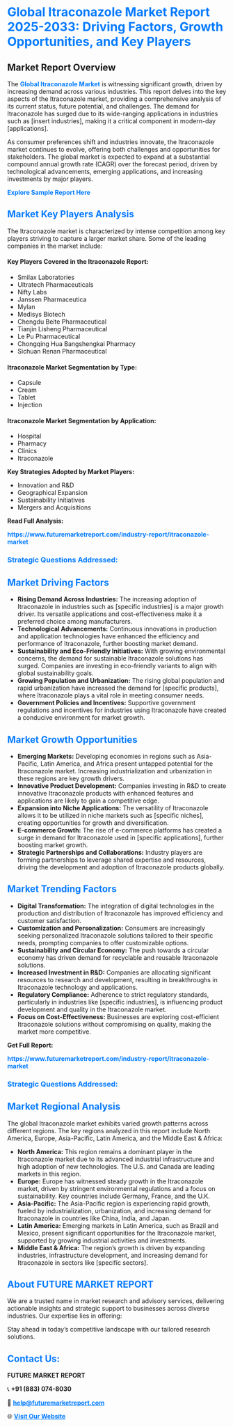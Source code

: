 <h1 style="color: #007BFF;">Global Itraconazole Market Report 2025-2033: Driving Factors, Growth Opportunities, and Key Players</h1>

<section id="overview">
<h2>Market Report Overview</h2>
<p>The <a href="https://www.futuremarketreport.com/industry-report/itraconazole-market" style="color: #007BFF; text-decoration: none;"><strong>Global Itraconazole Market</strong></a> is witnessing significant growth, driven by increasing demand across various industries. This report delves into the key aspects of the Itraconazole market, providing a comprehensive analysis of its current status, future potential, and challenges. The demand for Itraconazole has surged due to its wide-ranging applications in industries such as [insert industries], making it a critical component in modern-day [applications].</p>
<p>As consumer preferences shift and industries innovate, the Itraconazole market continues to evolve, offering both challenges and opportunities for stakeholders. The global market is expected to expand at a substantial compound annual growth rate (CAGR) over the forecast period, driven by technological advancements, emerging applications, and increasing investments by major players.</p>
</section>

<section id="overview">
<p><a href="https://www.futuremarketreport.com/request-sample/reportId=127471" style="color: #007BFF; text-decoration: none;"><strong>Explore Sample Report Here</strong></a></p>
</section>

<section id="key-players">
<h2 style="color: #007BFF;">Market Key Players Analysis</h2>
<p>The Itraconazole market is characterized by intense competition among key players striving to capture a larger market share. Some of the leading companies in the market include:</p>
<h4>Key Players Covered in the Itraconazole Report:</h4>
<ul><li>Smilax Laboratories</li><li>Ultratech Pharmaceuticals</li><li>Nifty Labs</li><li>Janssen Pharmaceutica</li><li>Mylan</li><li>Medisys Biotech</li><li>Chengdu Beite Pharmaceutical</li><li>Tianjin Lisheng Pharmaceutical</li><li>Le Pu Pharmaceutical</li><li>Chongqing Hua Bangshengkai Pharmacy</li><li>Sichuan Renan Pharmaceutical</li></ul>
<h4>Itraconazole Market Segmentation by Type:</h4>
<ul><li>Capsule</li><li>Cream</li><li>Tablet</li><li>Injection</li></ul>

<h4>Itraconazole Market Segmentation by Application:</h4>
<ul><li>Hospital</li><li>Pharmacy</li><li>Clinics</li><li>Itraconazole</li></ul>
<p><strong>Key Strategies Adopted by Market Players:</strong></p>
<ul>
<li>Innovation and R&D</li>
<li>Geographical Expansion</li>
<li>Sustainability Initiatives</li>
<li>Mergers and Acquisitions</li>
</ul>
</section>

<section>
<p><strong>Read Full Analysis: </strong></p><a href="https://www.futuremarketreport.com/industry-report/itraconazole-market" style="color: #007BFF; text-decoration: none;"><strong>https://www.futuremarketreport.com/industry-report/itraconazole-market</strong></a>
<h3 style="color: #007BFF;">Strategic Questions Addressed:</h3>
</section>

<section id="driving-factors">
<h2 style="color: #007BFF;">Market Driving Factors</h2>
<ul>
<li><strong>Rising Demand Across Industries:</strong> The increasing adoption of Itraconazole in industries such as [specific industries] is a major growth driver. Its versatile applications and cost-effectiveness make it a preferred choice among manufacturers.</li>
<li><strong>Technological Advancements:</strong> Continuous innovations in production and application technologies have enhanced the efficiency and performance of Itraconazole, further boosting market demand.</li>
<li><strong>Sustainability and Eco-Friendly Initiatives:</strong> With growing environmental concerns, the demand for sustainable Itraconazole solutions has surged. Companies are investing in eco-friendly variants to align with global sustainability goals.</li>
<li><strong>Growing Population and Urbanization:</strong> The rising global population and rapid urbanization have increased the demand for [specific products], where Itraconazole plays a vital role in meeting consumer needs.</li>
<li><strong>Government Policies and Incentives:</strong> Supportive government regulations and incentives for industries using Itraconazole have created a conducive environment for market growth.</li>
</ul>
</section>

<section id="growth-opportunities">
<h2 style="color: #007BFF;">Market Growth Opportunities</h2>
<ul>
<li><strong>Emerging Markets:</strong> Developing economies in regions such as Asia-Pacific, Latin America, and Africa present untapped potential for the Itraconazole market. Increasing industrialization and urbanization in these regions are key growth drivers.</li>
<li><strong>Innovative Product Development:</strong> Companies investing in R&D to create innovative Itraconazole products with enhanced features and applications are likely to gain a competitive edge.</li>
<li><strong>Expansion into Niche Applications:</strong> The versatility of Itraconazole allows it to be utilized in niche markets such as [specific niches], creating opportunities for growth and diversification.</li>
<li><strong>E-commerce Growth:</strong> The rise of e-commerce platforms has created a surge in demand for Itraconazole used in [specific applications], further boosting market growth.</li>
<li><strong>Strategic Partnerships and Collaborations:</strong> Industry players are forming partnerships to leverage shared expertise and resources, driving the development and adoption of Itraconazole products globally.</li>
</ul>
</section>

<section id="trending-factors">
<h2 style="color: #007BFF;">Market Trending Factors</h2>
<ul>
<li><strong>Digital Transformation:</strong> The integration of digital technologies in the production and distribution of Itraconazole has improved efficiency and customer satisfaction.</li>
<li><strong>Customization and Personalization:</strong> Consumers are increasingly seeking personalized Itraconazole solutions tailored to their specific needs, prompting companies to offer customizable options.</li>
<li><strong>Sustainability and Circular Economy:</strong> The push towards a circular economy has driven demand for recyclable and reusable Itraconazole solutions.</li>
<li><strong>Increased Investment in R&D:</strong> Companies are allocating significant resources to research and development, resulting in breakthroughs in Itraconazole technology and applications.</li>
<li><strong>Regulatory Compliance:</strong> Adherence to strict regulatory standards, particularly in industries like [specific industries], is influencing product development and quality in the Itraconazole market.</li>
<li><strong>Focus on Cost-Effectiveness:</strong> Businesses are exploring cost-efficient Itraconazole solutions without compromising on quality, making the market more competitive.</li>
</ul>
</section>

<section>
<p><strong>Get Full Report: </strong></p><a href="https://www.futuremarketreport.com/industry-report/itraconazole-market" style="color: #007BFF; text-decoration: none;"><strong>https://www.futuremarketreport.com/industry-report/itraconazole-market</strong></a>
<h3 style="color: #007BFF;">Strategic Questions Addressed:</h3>
</section>


<section id="regional-analysis">
<h2 style="color: #007BFF;">Market Regional Analysis</h2>
<p>The global Itraconazole market exhibits varied growth patterns across different regions. The key regions analyzed in this report include North America, Europe, Asia-Pacific, Latin America, and the Middle East & Africa:</p>
<ul>
<li><strong>North America:</strong> This region remains a dominant player in the Itraconazole market due to its advanced industrial infrastructure and high adoption of new technologies. The U.S. and Canada are leading markets in this region.</li>
<li><strong>Europe:</strong> Europe has witnessed steady growth in the Itraconazole market, driven by stringent environmental regulations and a focus on sustainability. Key countries include Germany, France, and the U.K.</li>
<li><strong>Asia-Pacific:</strong> The Asia-Pacific region is experiencing rapid growth, fueled by industrialization, urbanization, and increasing demand for Itraconazole in countries like China, India, and Japan.</li>
<li><strong>Latin America:</strong> Emerging markets in Latin America, such as Brazil and Mexico, present significant opportunities for the Itraconazole market, supported by growing industrial activities and investments.</li>
<li><strong>Middle East & Africa:</strong> The region’s growth is driven by expanding industries, infrastructure development, and increasing demand for Itraconazole in sectors like [specific sectors].</li>
</ul>
</section>

<footer>
<h2 style="color: #007BFF;">About FUTURE MARKET REPORT</h2>
<p>We are a trusted name in market research and advisory services, delivering actionable insights and strategic support to businesses across diverse industries. Our expertise lies in offering:</p>

<p>Stay ahead in today’s competitive landscape with our tailored research solutions.</p>

<h2 style="color: #007BFF;">Contact Us:</h2>
<p><strong>FUTURE MARKET REPORT</strong></p>
<p>📞 <strong>+91 (883) 074-8030</strong></p>
<p>📧 <strong><a href="mailto:help@futuremarketreport.com" style="color: #007BFF;">help@futuremarketreport.com</a></strong></p>
<p>🌐 <strong><a href="https://www.futuremarketreport.com/" style="color: #007BFF;">Visit Our Website</a></strong></p>
</footer>
